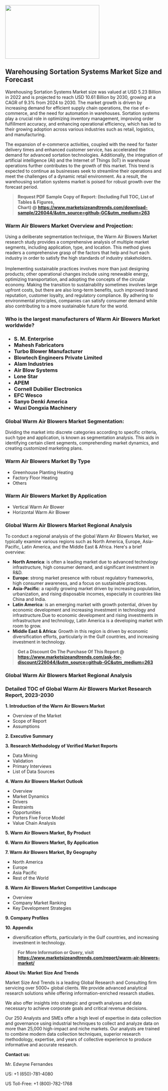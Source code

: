 <p><img class="alignnone size-medium wp-image-20088" src="https://ffe5etoiles.com/wp-content/uploads/2024/12/MST1-300x171.png" alt="" width="300" height="171" /></p><h2>Warehousing Sortation Systems Market Size and Forecast</h2><p>Warehousing Sortation Systems Market size was valued at USD 5.23 Billion in 2022 and is projected to reach USD 10.61 Billion by 2030, growing at a CAGR of 9.3% from 2024 to 2030. The market growth is driven by increasing demand for efficient supply chain operations, the rise of e-commerce, and the need for automation in warehouses. Sortation systems play a crucial role in optimizing inventory management, improving order fulfillment accuracy, and enhancing operational efficiency, which has led to their growing adoption across various industries such as retail, logistics, and manufacturing.</p><p>The expansion of e-commerce activities, coupled with the need for faster delivery times and enhanced customer service, has accelerated the demand for advanced sortation technologies. Additionally, the integration of artificial intelligence (AI) and the Internet of Things (IoT) in warehouse operations further contributes to the growth of this market. This trend is expected to continue as businesses seek to streamline their operations and meet the challenges of a dynamic retail environment. As a result, the warehousing sortation systems market is poised for robust growth over the forecast period.</p></p><blockquote id="" class=""><strong>Request PDF Sample Copy of Report: (Including Full TOC, List of Tables &amp; Figures, Chart)&nbsp;@&nbsp;<strong><a href="https://www.marketsizeandtrends.com/download-sample/226044/&utm_source=github-GC&utm_medium=263" target="_blank">https://www.marketsizeandtrends.com/download-sample/226044/&utm_source=github-GC&utm_medium=263</a></strong></strong></blockquote><h3 id="" class="">Warm Air Blowers Market&nbsp;Overview and Projection:</h3><p id="" class="">Using a deliberate segmentation technique, the Warm Air Blowers Market research study provides a comprehensive analysis of multiple market segments, including application, type, and location. This method gives readers a comprehensive grasp of the factors that help and hurt each industry in order to satisfy the high standards of industry stakeholders. <br /> <br />Implementing sustainable practices involves more than just designing products; other operational changes include using renewable energy, optimizing transportation, and adopting the concepts of the circular economy. Making the transition to sustainability sometimes involves large upfront costs, but there are also long-term benefits, such improved brand reputation, customer loyalty, and regulatory compliance. By adhering to environmental principles, companies can satisfy consumer demand while also contributing to a more sustainable future for the world.</p><h3 id="" class="">Who is the largest manufacturers of&nbsp;Warm Air Blowers Market worldwide?</h3><h3 class=""><p><ul><li>S. M. Enterprise </li><li> Mahesh Fabricators </li><li> Turbo Blower Manufacturer </li><li> Blowtech Engineers Private Limited </li><li> Alam Industries </li><li> Air Blow Systems </li><li> Lone Star </li><li> APEM </li><li> Cornell Dubilier Electronics </li><li> EFC Wesco </li><li> Sanyo Denki America </li><li> Wuxi Dongxia Machinery</li></ul></p></h3><h3 id="" class="">Global&nbsp;Warm Air Blowers Market Segmentation:</h3><p id="" class="">Dividing the market into discrete categories according to specific criteria, such type and application, is known as segmentation analysis. This aids in identifying certain client segments, comprehending market dynamics, and creating customized marketing plans.</p><h3 id="" class="">Warm Air Blowers Market&nbsp;By Type</h3><p><p><ul><li>Greenhouse Planting Heating</li><li> Factory Floor Heating</li><li> Others</p></li></ul></p></p><h3 id="" class="">Warm Air Blowers Market&nbsp;By Application</h3><p class=""><p><ul><li>Vertical Warm Air Blower</li><li> Horizontal Warm Air Blower</li></ul></p></p><h3 id="" class="">Global Warm Air Blowers Market Regional Analysis</h3><p id="" class="">To conduct a regional analysis of the global Warm Air Blowers Market, we typically examine various regions such as North America, Europe, Asia-Pacific, Latin America, and the Middle East &amp; Africa. Here's a brief overview:</p><ul><li><strong>North America</strong>: is often a leading market due to advanced technology infrastructure, high consumer demand, and significant investment in R&amp;D.</li><li><strong>Europe</strong>: strong market presence with robust regulatory frameworks, high consumer awareness, and a focus on sustainable practices.</li><li><strong>Asia-Pacific</strong>: a rapidly growing market driven by increasing population, urbanization, and rising disposable incomes, especially in countries like China and India.</li><li><strong>Latin America</strong>: is an emerging market with growth potential, driven by economic development and increasing investment in technology and infrastructure.Due to economic development and rising investments in infrastructure and technology, Latin America is a developing market with room to grow.</li><li><strong>Middle East &amp; Africa</strong>: Growth in this region is driven by economic diversification efforts, particularly in the Gulf countries, and increasing investment in technology.</li></ul><blockquote id="" class=""><strong>Get a Discount On The Purchase Of This Report @ <strong><a href="https://www.marketsizeandtrends.com/ask-for-discount/226044/&utm_source=github-GC&utm_medium=263" target="_blank">https://www.marketsizeandtrends.com/ask-for-discount/226044/&utm_source=github-GC&utm_medium=263</a></strong></strong></blockquote><h3 id="" class="">Global Warm Air Blowers Market Regional Analysis</h3><h3 id="" class="">Detailed TOC of Global Warm Air Blowers Market Research Report, 2023-2030</h3><p id="" class=""><strong>1. Introduction of the Warm Air Blowers Market</strong></p><ul><li>Overview of the Market</li><li>Scope of Report</li><li>Assumptions</li></ul><p id="" class=""><strong>2. Executive Summary</strong></p><p id="" class=""><strong>3. Research Methodology of Verified Market Reports</strong></p><ul><li>Data Mining</li><li>Validation</li><li>Primary Interviews</li><li>List of Data Sources</li></ul><p id="" class=""><strong>4. Warm Air Blowers Market Outlook</strong></p><ul><li>Overview</li><li>Market Dynamics</li><li>Drivers</li><li>Restraints</li><li>Opportunities</li><li>Porters Five Force Model</li><li>Value Chain Analysis</li></ul><p id="" class=""><strong>5. Warm Air Blowers Market, By Product</strong></p><p id="" class=""><strong>6. Warm Air Blowers Market, By Application</strong></p><p id="" class=""><strong>7. Warm Air Blowers Market, By Geography</strong></p><ul><li>North America</li><li>Europe</li><li>Asia Pacific</li><li>Rest of the World</li></ul><p id="" class=""><strong>8. Warm Air Blowers Market Competitive Landscape</strong></p><ul><li>Overview</li><li>Company Market Ranking</li><li>Key Development Strategies</li></ul><p id="" class=""><strong>9. Company Profiles</strong></p><p id="" class=""><strong>10. Appendix</strong></p><ul><li>diversification efforts, particularly in the Gulf countries, and increasing investment in technology.</li></ul><blockquote id="" class=""><strong>For More Information or Query, visit <strong><strong><a href="https://www.marketsizeandtrends.com/report/warm-air-blowers-market/" target="_blank">https://www.marketsizeandtrends.com/report/warm-air-blowers-market/</a></strong></strong></strong></blockquote><p id="" class=""><strong>About Us: Market Size And Trends</strong></p><p id="" class="">Market Size And Trends is a leading Global Research and Consulting firm servicing over 5000+ global clients. We provide advanced analytical research solutions while offering information-enriched research studies.</p><p id="" class="">We also offer insights into strategic and growth analyses and data necessary to achieve corporate goals and critical revenue decisions.</p><p id="" class="">Our 250 Analysts and SMEs offer a high level of expertise in data collection and governance using industrial techniques to collect and analyze data on more than 25,000 high-impact and niche markets. Our analysts are trained to combine modern data collection techniques, superior research methodology, expertise, and years of collective experience to produce informative and accurate research.</p><p id="" class=""><strong>Contact us:</strong></p><p id="" class="">Mr. Edwyne Fernandes</p><p id="" class="">US: +1 (650)-781-4080</p><p id="" class="">US Toll-Free: +1 (800)-782-1768</p>
